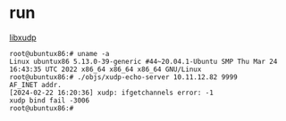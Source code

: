 
# run

[libxudp](https://github.com/cclinuxer/libxudp/tree/28f6711591ddfd6390c90e90ca7eef4c79fa0c01)   
```
root@ubuntux86:# uname -a
Linux ubuntux86 5.13.0-39-generic #44~20.04.1-Ubuntu SMP Thu Mar 24 16:43:35 UTC 2022 x86_64 x86_64 x86_64 GNU/Linux
root@ubuntux86:# ./objs/xudp-echo-server 10.11.12.82 9999
AF_INET addr.
[2024-02-22 16:20:36] xudp: ifgetchannels error: -1
xudp bind fail -3006
root@ubuntux86:# 
```